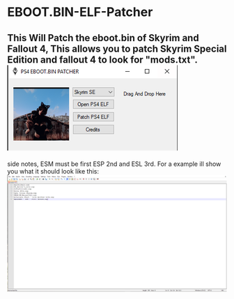 # EBOOT.BIN-ELF-Patcher
This Will Patch the eboot.bin of Skyrim and Fallout 4, This allows you to patch Skyrim Special Edition and fallout 4 to look for "mods.txt".
![Screenshot](1Capture.PNG)
------------------------------------------------------------------------------------------------------------------------------------------
side notes, ESM must be first ESP 2nd and ESL 3rd.
For a example ill show you what it should look like this:
![Screenshot](Captudsssssssssre.PNG)
